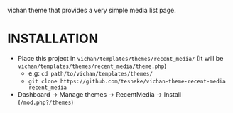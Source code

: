 
vichan theme that provides a very simple media list page.

# INSTALLATION
- Place this project in `vichan/templates/themes/recent_media/` (It will be `vichan/templates/themes/recent_media/theme.php`)
  * e.g: `cd path/to/vichan/templates/themes/`
  * `git clone https://github.com/tesheke/vichan-theme-recent-media recent_media`
- Dashboard -> Manage themes -> RecentMedia -> Install (`/mod.php?/themes`)
